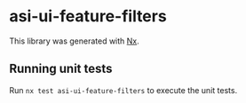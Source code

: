 # asi-ui-feature-filters

This library was generated with [Nx](https://nx.dev).

## Running unit tests

Run `nx test asi-ui-feature-filters` to execute the unit tests.
